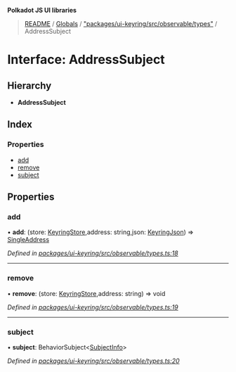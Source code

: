 **Polkadot JS UI libraries**

> [README](../README.md) / [Globals](../globals.md) / ["packages/ui-keyring/src/observable/types"](../modules/_packages_ui_keyring_src_observable_types_.md) / AddressSubject

# Interface: AddressSubject

## Hierarchy

* **AddressSubject**

## Index

### Properties

* [add](_packages_ui_keyring_src_observable_types_.addresssubject.md#add)
* [remove](_packages_ui_keyring_src_observable_types_.addresssubject.md#remove)
* [subject](_packages_ui_keyring_src_observable_types_.addresssubject.md#subject)

## Properties

### add

•  **add**: (store: [KeyringStore](_packages_ui_keyring_src_types_.keyringstore.md),address: string,json: [KeyringJson](_packages_ui_keyring_src_types_.keyringjson.md)) => [SingleAddress](_packages_ui_keyring_src_observable_types_.singleaddress.md)

*Defined in [packages/ui-keyring/src/observable/types.ts:18](https://github.com/polkadot-js/ui/blob/1833b1a2/packages/ui-keyring/src/observable/types.ts#L18)*

___

### remove

•  **remove**: (store: [KeyringStore](_packages_ui_keyring_src_types_.keyringstore.md),address: string) => void

*Defined in [packages/ui-keyring/src/observable/types.ts:19](https://github.com/polkadot-js/ui/blob/1833b1a2/packages/ui-keyring/src/observable/types.ts#L19)*

___

### subject

•  **subject**: BehaviorSubject\<[SubjectInfo](_packages_ui_keyring_src_observable_types_.subjectinfo.md)>

*Defined in [packages/ui-keyring/src/observable/types.ts:20](https://github.com/polkadot-js/ui/blob/1833b1a2/packages/ui-keyring/src/observable/types.ts#L20)*
